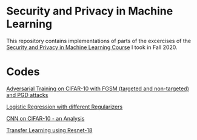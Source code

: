 # Security and Privacy in Machine Learning

This repository contains implementations of parts of the excercises of the [Security and Privacy in Machine Learning Course](http://ce.sharif.edu/courses/99-00/1/ce875-1/index.php) I took in Fall 2020.

# Codes
[Adversarial Training on CIFAR-10 with FGSM (targeted and non-targeted) and PGD attacks](https://github.com/mhrnz/Deep-Learning/blob/master/FGSM_and_PDG_attacks.ipynb)

[Logistic Regression with different Regularizers](https://github.com/mhrnz/Machine-Learning/blob/master/Logistic_Regression_with_different_regularizers.ipynb)

[CNN on CIFAR-10 - an Analysis](https://github.com/mhrnz/Machine-Learning/blob/master/CNN_on_CIFAR_10_an_Analysis.ipynb)

[Transfer Learning using Resnet-18](https://github.com/mhrnz/Machine-Learning/blob/master/Transfer_Learning_using_Resnet_18.ipynb)
